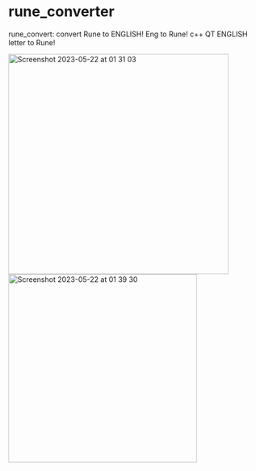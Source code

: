 # rune_converter
rune_convert: convert Rune to ENGLISH!  Eng to Rune! c++ QT
ENGLISH letter to Rune!

<img width="436" alt="Screenshot 2023-05-22 at 01 31 03" src="https://github.com/dmytra/rune_converter/assets/105235692/f62d3651-ddc7-4253-b9d6-fc3f181b3917">


<img width="373" alt="Screenshot 2023-05-22 at 01 39 30" src="https://github.com/dmytra/rune_converter/assets/105235692/27df008c-3f1a-4c40-ba22-ef72cc0b0fe8">

